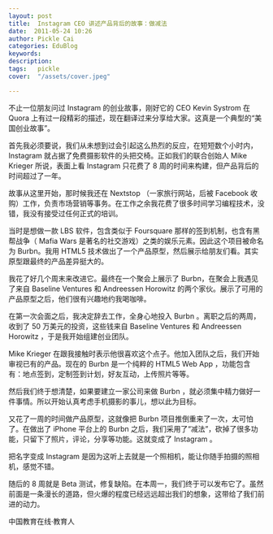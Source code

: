 ```yaml
---
layout: post  
title:  Instagram CEO 讲述产品背后的故事：做减法  
date:  2011-05-24 10:26  
author: Pickle Cai  
categories: EduBlog  
keywords: 
description:   
tags:	pickle   
cover:  "/assets/cover.jpeg"  

---  
```

    
  不止一位朋友问过 Instagram 的创业故事，刚好它的 CEO Kevin Systrom 在 Quora 上有过一段精彩的描述，现在翻译过来分享给大家。这真是一个典型的“美国创业故事”。 



首先我必须要说，我们从未想到过会引起这么热烈的反应，在短短数个小时内， Instagram 就占据了免费摄影软件的头把交椅。正如我们的联合创始人  Mike Krieger 所说，表面上看 Instagram 只花费了 8 周的时间来构建，但产品背后的时间超过了一年。



故事从这里开始，那时候我还在 Nextstop （一家旅行网站，后被 Facebook 收购）工作，负责市场营销等事务。在工作之余我花费了很多时间学习编程技术，没错，我没有接受过任何正式的培训。



当时是想做一款 LBS 软件，包含类似于 Foursquare 那样的签到机制，也含有黑帮战争（ Mafia Wars 是著名的社交游戏）之类的娱乐元素。因此这个项目被命名为 Burbn。我用 HTML5 技术做出了一个产品原型，然后展示给朋友们看。其实原型跟最终的产品差异挺大的。



我花了好几个周末来改进它。最终在一个聚会上展示了 Burbn，在聚会上我遇见了来自 Baseline Ventures 和 Andreessen Horowitz 的两个家伙。展示了可用的产品原型之后，他们很有兴趣地约我喝咖啡。





在第一次会面之后，我决定辞去工作，全身心地投入 Burbn 。离职之后的两周，收到了 50 万美元的投资，这些钱来自 Baseline Ventures 和 Andreessen Horowitz ，于是我开始组建创业团队。



Mike Krieger 在跟我接触时表示他很喜欢这个点子。他加入团队之后，我们开始审视已有的产品。现在的 Burbn 是一个纯粹的 HTML5 Web App ，功能包含有：地点签到，定制签到计划，好友互动，上传照片等等。



然后我们终于想清楚，如果要建立一家公司来做 Burbn ，就必须集中精力做好一件事情。所以开始认真考虑手机摄影的事儿，想以此为目标。



又花了一周的时间做产品原型，这就像把 Burbn 项目推倒重来了一次，太可怕了。在做出了 iPhone 平台上的 Burbn 之后，我们采用了“减法”，砍掉了很多功能，只留下了照片，评论，分享等功能。这就变成了 Instagram 。



把名字变成 Instagram 是因为这听上去就是一个照相机，能让你随手拍摄的照相机，感觉不错。



随后的 8 周就是  Beta 测试，修复缺陷。在本周一，我们终于可以发布它了。虽然前面是一条漫长的道路，但火爆的程度已经远远超出我们的想象，这带给了我们前进的动力。

				

		    
 中国教育在线·教育人

